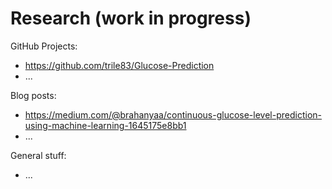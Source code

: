 # Research (work in progress)

GitHub Projects:
* https://github.com/trile83/Glucose-Prediction
* ...

Blog posts:
* https://medium.com/@brahanyaa/continuous-glucose-level-prediction-using-machine-learning-1645175e8bb1
* ...

General stuff:
* ...